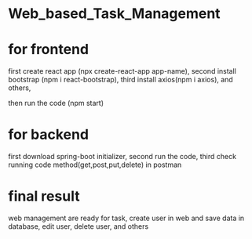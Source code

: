 # Web_based_Task_Management

# for frontend
first create react app (npx create-react-app app-name),
second install bootstrap (npm i react-bootstrap),
third install axios(npm i axios),
and others, 

then run the code (npm start)

# for backend
first download spring-boot initializer,
second run the code,
third check running code method(get,post,put,delete) in postman


#  final result

web management are ready for task,
create user in web and save data in database,
edit user,
delete user,
and others
